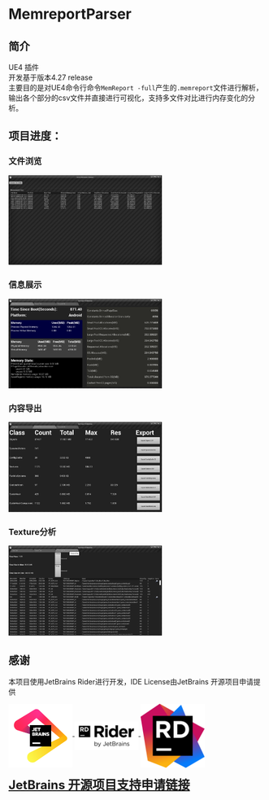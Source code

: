 # MemreportParser

## 简介

UE4 插件  
开发基于版本4.27 release  
主要目的是对UE4命令行命令`MemReport -full`产生的`.memreport`文件进行解析，输出各个部分的csv文件并直接进行可视化，支持多文件对比进行内存变化的分析。

## 项目进度：

### 文件浏览

[//]: # (Img/Browser.png)
<a href="Img/Browser.png"><img src="Img/Browser.png" alt="browser" style="max-width:60%;" /></a>

### 信息展示

[//]: # (Img/StatTab.png)
<a href="Img/StatTab.png"><img src="Img/StatTab.png" alt="StatTab" style="max-width:60%;" /></a>

### 内容导出
    
[//]: # (Img/ExportTab.png)
<a href="Img/ExportTab.png"><img src="Img/ExportTab.png" alt="ExportTab" style="max-width:60%;" /></a>

### Texture分析

[//]: # (Img/TextureTab.png)
<a href="Img/TextureTab.png"><img src="Img/TextureTab.png" alt="TextureTab" style="max-width:60%;" /></a>

## **感谢**

本项目使用JetBrains Rider进行开发，IDE License由JetBrains 开源项目申请提供

<p>
<a href="https://www.jetbrains.com/"/>
<img src ="jb_beam.png" align="middle" width=25%/>
</a>
<a href="https://www.jetbrains.com/rider/"/>
<img src ="Rider.png" align="middle" width=25%/>
</a>
<a href="https://www.jetbrains.com/lp/rider-unreal/"/>
<img src ="Rider_icon.png" align="middle" width=25%/>
</a>
</p>

<font size = 5> [**JetBrains 开源项目支持申请链接**](https://www.jetbrains.com/lp/rider-unreal/)</font>